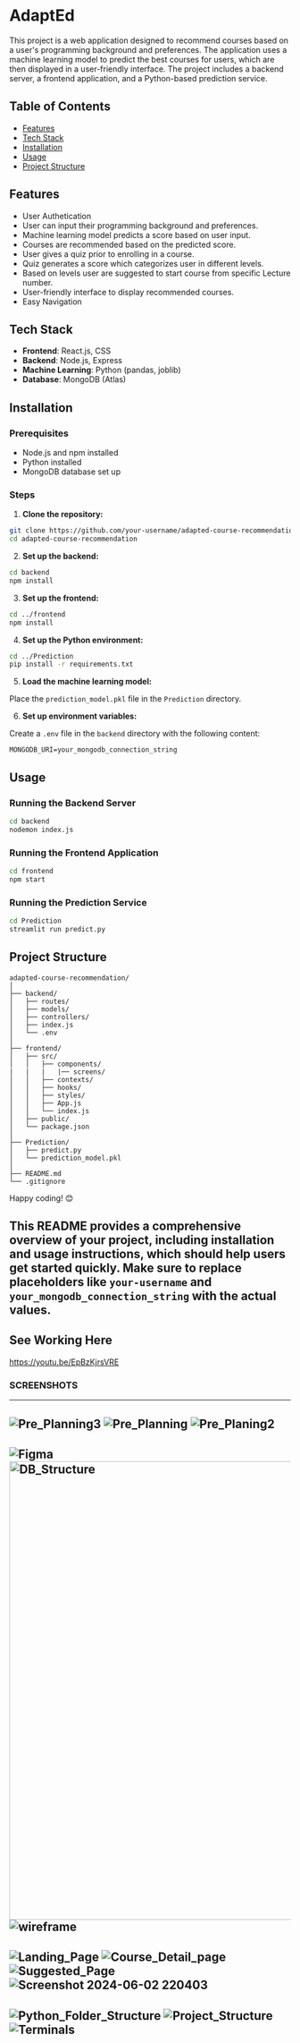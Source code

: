 # AdaptEd

This project is a web application designed to recommend courses based on a user's programming background and preferences. The application uses a machine learning model to predict the best courses for users, which are then displayed in a user-friendly interface. The project includes a backend server, a frontend application, and a Python-based prediction service.

## Table of Contents

- [Features](#features)
- [Tech Stack](#tech-stack)
- [Installation](#installation)
- [Usage](#usage)
- [Project Structure](#project-structure)

## Features

- User Authetication
- User can input their programming background and preferences.
- Machine learning model predicts a score based on user input.
- Courses are recommended based on the predicted score.
- User gives a quiz prior to enrolling in a course.
- Quiz generates a score which categorizes user in different levels.
- Based on levels user are suggested to start course from specific Lecture number.
- User-friendly interface to display recommended courses.
- Easy Navigation

## Tech Stack

- **Frontend**: React.js, CSS
- **Backend**: Node.js, Express
- **Machine Learning**: Python (pandas, joblib)
- **Database**: MongoDB (Atlas)

## Installation

### Prerequisites

- Node.js and npm installed
- Python installed
- MongoDB database set up

### Steps

1. **Clone the repository:**

```bash
git clone https://github.com/your-username/adapted-course-recommendation.git
cd adapted-course-recommendation
```

2. **Set up the backend:**

```bash
cd backend
npm install
```

3. **Set up the frontend:**

```bash
cd ../frontend
npm install
```

4. **Set up the Python environment:**

```bash
cd ../Prediction
pip install -r requirements.txt
```

5. **Load the machine learning model:**

Place the `prediction_model.pkl` file in the `Prediction` directory.

6. **Set up environment variables:**

Create a `.env` file in the `backend` directory with the following content:

```
MONGODB_URI=your_mongodb_connection_string
```

## Usage

### Running the Backend Server

```bash
cd backend
nodemon index.js
```

### Running the Frontend Application

```bash
cd frontend
npm start
```

### Running the Prediction Service

```bash
cd Prediction
streamlit run predict.py
```

## Project Structure

```
adapted-course-recommendation/
│
├── backend/
│   ├── routes/
│   ├── models/
│   ├── controllers/
│   ├── index.js
│   └── .env
│
├── frontend/
│   ├── src/
│   │   ├── components/
|   |   |   |── screens/
│   │   ├── contexts/
│   │   ├── hooks/
│   │   ├── styles/
│   │   ├── App.js
│   │   └── index.js
│   ├── public/
│   └── package.json
│
├── Prediction/
│   ├── predict.py
│   └── prediction_model.pkl
│
├── README.md
└── .gitignore
```

Happy coding! 😊

This README provides a comprehensive overview of your project, including installation and usage instructions, which should help users get started quickly. Make sure to replace placeholders like `your-username` and `your_mongodb_connection_string` with the actual values.
---

## See Working Here
https://youtu.be/EpBzKjrsVRE

### SCREENSHOTS
---
![Pre_Planning3](https://github.com/kaloa2025/AdaptEd/assets/113432220/edfeec36-5c9e-43ef-814f-8c414e5d2a4e)
![Pre_Planning](https://github.com/kaloa2025/AdaptEd/assets/113432220/e68b2f97-e33e-4045-a0f2-2a2ab2f97203)
![Pre_Planing2](https://github.com/kaloa2025/AdaptEd/assets/113432220/d32debcb-0556-4177-8da2-b7592f724357)
---
![Figma](https://github.com/kaloa2025/AdaptEd/assets/113432220/0c624b09-acfe-45d3-8d0f-bded2c9fb18b)
<img width="820" alt="DB_Structure" src="https://github.com/kaloa2025/AdaptEd/assets/113432220/87fc483e-f52c-48c4-b014-72ed9c09d469">
![wireframe](https://github.com/kaloa2025/AdaptEd/assets/113432220/1c398cf4-078e-4f1f-84f6-10e67011ab40)
---
![Landing_Page](https://github.com/kaloa2025/AdaptEd/assets/113432220/3a5d7fd6-f03e-42b1-a459-35a1069efb29)
![Course_Detail_page](https://github.com/kaloa2025/AdaptEd/assets/113432220/28c12659-328e-40f8-becb-f85240448aed)
![Suggested_Page](https://github.com/kaloa2025/AdaptEd/assets/113432220/d6923393-3443-4bbb-8729-921d6559a752)
![Screenshot 2024-06-02 220403](https://github.com/kaloa2025/AdaptEd/assets/113432220/6f06dc7c-6726-4a20-a3ba-99d88a6065f8)
---
![Python_Folder_Structure](https://github.com/kaloa2025/AdaptEd/assets/113432220/cc36849c-0e36-42ad-b228-d254fc58ef8a)
![Project_Structure](https://github.com/kaloa2025/AdaptEd/assets/113432220/7f7692e6-75ff-4cfa-b51c-51f5b920d729)
![Terminals](https://github.com/kaloa2025/AdaptEd/assets/113432220/aa0730e2-ff9a-43b6-a4fd-518c48a55889)
---
